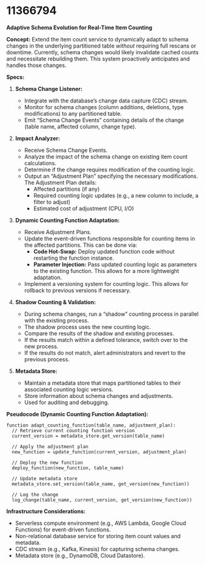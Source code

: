 # 11366794

**Adaptive Schema Evolution for Real-Time Item Counting**

**Concept:** Extend the item count service to dynamically adapt to schema changes in the underlying partitioned table *without* requiring full rescans or downtime. Currently, schema changes would likely invalidate cached counts and necessitate rebuilding them. This system proactively anticipates and handles those changes.

**Specs:**

1.  **Schema Change Listener:**
    *   Integrate with the database’s change data capture (CDC) stream.
    *   Monitor for schema changes (column additions, deletions, type modifications) to any partitioned table.
    *   Emit “Schema Change Events” containing details of the change (table name, affected column, change type).

2.  **Impact Analyzer:**
    *   Receive Schema Change Events.
    *   Analyze the impact of the schema change on existing item count calculations.
    *   Determine if the change requires modification of the counting logic.
    *   Output an “Adjustment Plan” specifying the necessary modifications.  The Adjustment Plan details:
        *   Affected partitions (if any)
        *   Required counting logic updates (e.g., a new column to include, a filter to adjust)
        *   Estimated cost of adjustment (CPU, I/O)

3.  **Dynamic Counting Function Adaptation:**
    *   Receive Adjustment Plans.
    *   Update the event-driven functions responsible for counting items in the affected partitions. This can be done via:
        *   **Code Hot-Swap:** Deploy updated function code without restarting the function instance.
        *   **Parameter Injection:**  Pass updated counting logic as parameters to the existing function. This allows for a more lightweight adaptation.
    *   Implement a versioning system for counting logic. This allows for rollback to previous versions if necessary.

4.  **Shadow Counting & Validation:**
    *   During schema changes, run a “shadow” counting process in parallel with the existing process.
    *   The shadow process uses the new counting logic.
    *   Compare the results of the shadow and existing processes.
    *   If the results match within a defined tolerance, switch over to the new process.
    *   If the results do not match, alert administrators and revert to the previous process.

5.  **Metadata Store:**
    *   Maintain a metadata store that maps partitioned tables to their associated counting logic versions.
    *   Store information about schema changes and adjustments.
    *   Used for auditing and debugging.

**Pseudocode (Dynamic Counting Function Adaptation):**

```
function adapt_counting_function(table_name, adjustment_plan):
  // Retrieve current counting function version
  current_version = metadata_store.get_version(table_name)

  // Apply the adjustment plan
  new_function = update_function(current_version, adjustment_plan)

  // Deploy the new function
  deploy_function(new_function, table_name)

  // Update metadata store
  metadata_store.set_version(table_name, get_version(new_function))

  // Log the change
  log_change(table_name, current_version, get_version(new_function))
```

**Infrastructure Considerations:**

*   Serverless compute environment (e.g., AWS Lambda, Google Cloud Functions) for event-driven functions.
*   Non-relational database service for storing item count values and metadata.
*   CDC stream (e.g., Kafka, Kinesis) for capturing schema changes.
*   Metadata store (e.g., DynamoDB, Cloud Datastore).
